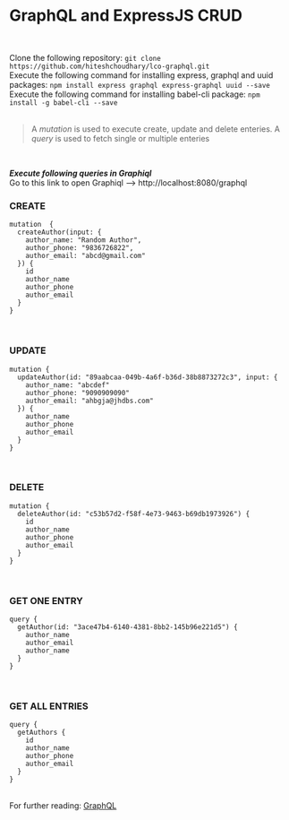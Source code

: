 # GraphQL and ExpressJS CRUD

</br>

Clone the following repository: ```git clone https://github.com/hiteshchoudhary/lco-graphql.git``` <br/>
Execute the following command for installing express, graphql and uuid packages: ```npm install express graphql express-graphql uuid --save``` <br/>
Execute the following command for installing babel-cli package: ```npm install -g babel-cli --save``` </br> </br>


> A _mutation_ is used to execute create, update and delete enteries. A _query_ is used to fetch single or multiple enteries </br>

</br>

***Execute following queries in Graphiql***
<br/>Go to this link to open Graphiql --> http://localhost:8080/graphql

### CREATE
```
mutation  {
  createAuthor(input: {
    author_name: "Random Author",
    author_phone: "9836726822",
    author_email: "abcd@gmail.com"
  }) {
    id
    author_name
    author_phone
    author_email
  }
}
```

</br>

### UPDATE
```
mutation {
  updateAuthor(id: "89aabcaa-049b-4a6f-b36d-38b8873272c3", input: {
    author_name: "abcdef"
    author_phone: "9090909090"
    author_email: "ahbgja@jhdbs.com"
  }) {
    author_name
    author_phone
    author_email
  }
}
```

</br>

### DELETE
```
mutation {
  deleteAuthor(id: "c53b57d2-f58f-4e73-9463-b69db1973926") {
    id
    author_name
    author_phone
    author_email
  }
}
```

</br>

### GET ONE ENTRY
```
query {
  getAuthor(id: "3ace47b4-6140-4381-8bb2-145b96e221d5") {
    author_name
    author_email
    author_name
  }
}
```

</br>

### GET ALL ENTRIES
```
query {
  getAuthors {
    id
    author_name
    author_phone
    author_email
  }
}
```

</br>For further reading: [GraphQL](https://graphql.org/graphql-js/running-an-express-graphql-server/ "GraphQL-ExpressJS Doc")
